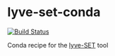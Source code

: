 # lyve-set-conda
[![Build Status](https://travis-ci.org/jlumpe/lyve-set-conda.svg?branch=master)](https://travis-ci.org/jlumpe/lyve-set-conda)

Conda recipe for the [lyve-SET](https://github.com/lskatz/lyve-SET) tool

